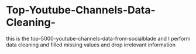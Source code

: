 # Top-Youtube-Channels-Data-Cleaning-
this is the top-5000-youtube-channels-data-from-socialblade and I perform data cleaning and filled missing values and drop irrelevant information
